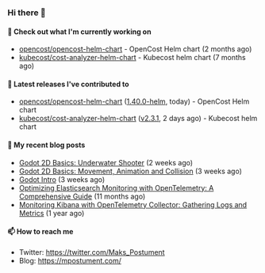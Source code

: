 ### Hi there 👋

#### 👷 Check out what I'm currently working on

- [opencost/opencost-helm-chart](https://github.com/opencost/opencost-helm-chart) - OpenCost Helm chart  (2 months ago)
- [kubecost/cost-analyzer-helm-chart](https://github.com/kubecost/cost-analyzer-helm-chart) - Kubecost helm chart (7 months ago)

#### 🔭 Latest releases I've contributed to

- [opencost/opencost-helm-chart](https://github.com/opencost/opencost-helm-chart) ([1.40.0-helm](https://github.com/opencost/opencost-helm-chart/releases/tag/1.40.0-helm), today) - OpenCost Helm chart 
- [kubecost/cost-analyzer-helm-chart](https://github.com/kubecost/cost-analyzer-helm-chart) ([v2.3.1](https://github.com/kubecost/cost-analyzer-helm-chart/releases/tag/v2.3.1), 2 days ago) - Kubecost helm chart

#### 📜 My recent blog posts

- [Godot 2D Basics: Underwater Shooter](https://mpostument.com/posts/programming/godot/godot_underwater_shooter/) (2 weeks ago)
- [Godot 2D Basics: Movement, Animation and Collision](https://mpostument.com/posts/programming/godot/godot_movement_collision/) (3 weeks ago)
- [Godot Intro](https://mpostument.com/posts/programming/godot/godot_intro/) (3 weeks ago)
- [Optimizing Elasticsearch Monitoring with OpenTelemetry: A Comprehensive Guide](https://mpostument.com/posts/programming/observability/otel-elasticsearch/) (11 months ago)
- [Monitoring Kibana with OpenTelemetry Collector: Gathering Logs and Metrics](https://mpostument.com/posts/programming/observability/otel-kibana/) (1 year ago)

#### 📫 How to reach me

- Twitter: https://twitter.com/Maks_Postument
- Blog: https://mpostument.com/
